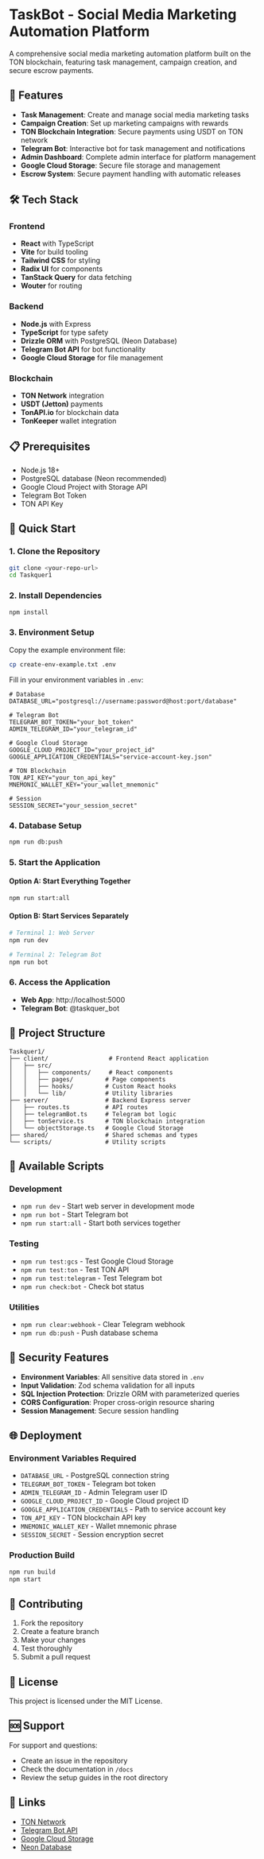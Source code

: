# TaskBot - Social Media Marketing Automation Platform

A comprehensive social media marketing automation platform built on the TON blockchain, featuring task management, campaign creation, and secure escrow payments.

## 🚀 Features

- **Task Management**: Create and manage social media marketing tasks
- **Campaign Creation**: Set up marketing campaigns with rewards
- **TON Blockchain Integration**: Secure payments using USDT on TON network
- **Telegram Bot**: Interactive bot for task management and notifications
- **Admin Dashboard**: Complete admin interface for platform management
- **Google Cloud Storage**: Secure file storage and management
- **Escrow System**: Secure payment handling with automatic releases

## 🛠️ Tech Stack

### Frontend
- **React** with TypeScript
- **Vite** for build tooling
- **Tailwind CSS** for styling
- **Radix UI** for components
- **TanStack Query** for data fetching
- **Wouter** for routing

### Backend
- **Node.js** with Express
- **TypeScript** for type safety
- **Drizzle ORM** with PostgreSQL (Neon Database)
- **Telegram Bot API** for bot functionality
- **Google Cloud Storage** for file management

### Blockchain
- **TON Network** integration
- **USDT (Jetton)** payments
- **TonAPI.io** for blockchain data
- **TonKeeper** wallet integration

## 📋 Prerequisites

- Node.js 18+ 
- PostgreSQL database (Neon recommended)
- Google Cloud Project with Storage API
- Telegram Bot Token
- TON API Key

## 🚀 Quick Start

### 1. Clone the Repository
```bash
git clone <your-repo-url>
cd Taskquer1
```

### 2. Install Dependencies
```bash
npm install
```

### 3. Environment Setup
Copy the example environment file:
```bash
cp create-env-example.txt .env
```

Fill in your environment variables in `.env`:
```env
# Database
DATABASE_URL="postgresql://username:password@host:port/database"

# Telegram Bot
TELEGRAM_BOT_TOKEN="your_bot_token"
ADMIN_TELEGRAM_ID="your_telegram_id"

# Google Cloud Storage
GOOGLE_CLOUD_PROJECT_ID="your_project_id"
GOOGLE_APPLICATION_CREDENTIALS="service-account-key.json"

# TON Blockchain
TON_API_KEY="your_ton_api_key"
MNEMONIC_WALLET_KEY="your_wallet_mnemonic"

# Session
SESSION_SECRET="your_session_secret"
```

### 4. Database Setup
```bash
npm run db:push
```

### 5. Start the Application

#### Option A: Start Everything Together
```bash
npm run start:all
```

#### Option B: Start Services Separately
```bash
# Terminal 1: Web Server
npm run dev

# Terminal 2: Telegram Bot
npm run bot
```

### 6. Access the Application
- **Web App**: http://localhost:5000
- **Telegram Bot**: @taskquer_bot

## 📁 Project Structure

```
Taskquer1/
├── client/                 # Frontend React application
│   ├── src/
│   │   ├── components/     # React components
│   │   ├── pages/         # Page components
│   │   ├── hooks/         # Custom React hooks
│   │   └── lib/           # Utility libraries
├── server/                # Backend Express server
│   ├── routes.ts          # API routes
│   ├── telegramBot.ts     # Telegram bot logic
│   ├── tonService.ts      # TON blockchain integration
│   └── objectStorage.ts   # Google Cloud Storage
├── shared/                # Shared schemas and types
└── scripts/               # Utility scripts
```

## 🔧 Available Scripts

### Development
- `npm run dev` - Start web server in development mode
- `npm run bot` - Start Telegram bot
- `npm run start:all` - Start both services together

### Testing
- `npm run test:gcs` - Test Google Cloud Storage
- `npm run test:ton` - Test TON API
- `npm run test:telegram` - Test Telegram bot
- `npm run check:bot` - Check bot status

### Utilities
- `npm run clear:webhook` - Clear Telegram webhook
- `npm run db:push` - Push database schema

## 🔐 Security Features

- **Environment Variables**: All sensitive data stored in `.env`
- **Input Validation**: Zod schema validation for all inputs
- **SQL Injection Protection**: Drizzle ORM with parameterized queries
- **CORS Configuration**: Proper cross-origin resource sharing
- **Session Management**: Secure session handling

## 🌐 Deployment

### Environment Variables Required
- `DATABASE_URL` - PostgreSQL connection string
- `TELEGRAM_BOT_TOKEN` - Telegram bot token
- `ADMIN_TELEGRAM_ID` - Admin Telegram user ID
- `GOOGLE_CLOUD_PROJECT_ID` - Google Cloud project ID
- `GOOGLE_APPLICATION_CREDENTIALS` - Path to service account key
- `TON_API_KEY` - TON blockchain API key
- `MNEMONIC_WALLET_KEY` - Wallet mnemonic phrase
- `SESSION_SECRET` - Session encryption secret

### Production Build
```bash
npm run build
npm start
```

## 🤝 Contributing

1. Fork the repository
2. Create a feature branch
3. Make your changes
4. Test thoroughly
5. Submit a pull request

## 📄 License

This project is licensed under the MIT License.

## 🆘 Support

For support and questions:
- Create an issue in the repository
- Check the documentation in `/docs`
- Review the setup guides in the root directory

## 🔗 Links

- [TON Network](https://ton.org/)
- [Telegram Bot API](https://core.telegram.org/bots/api)
- [Google Cloud Storage](https://cloud.google.com/storage)
- [Neon Database](https://neon.tech/)
